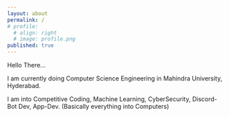 ```yaml
---
layout: about
permalink: /
# profile:
  # align: right
  # image: profile.png
published: true
---
```


Hello There...

I am currently doing Computer Science Engineering in Mahindra University, Hyderabad.

I am into Competitive Coding, Machine Learning, CyberSecurity, Discord-Bot Dev, App-Dev. (Basically everything into Computers)

